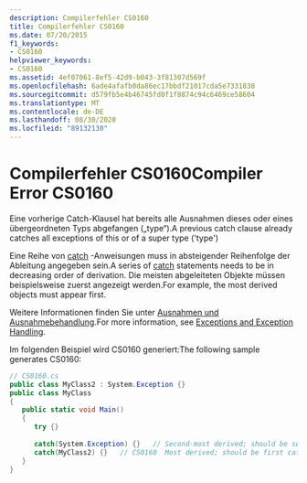 ```yaml
---
description: Compilerfehler CS0160
title: Compilerfehler CS0160
ms.date: 07/20/2015
f1_keywords:
- CS0160
helpviewer_keywords:
- CS0160
ms.assetid: 4ef07061-8ef5-42d9-b043-3f81307d569f
ms.openlocfilehash: 6ade4afafb0da86ec17bbdf21017cda5e7331838
ms.sourcegitcommit: d579fb5e4b46745fd0f1f8874c94c6469ce58604
ms.translationtype: MT
ms.contentlocale: de-DE
ms.lasthandoff: 08/30/2020
ms.locfileid: "89132130"
---
```

# <a name="compiler-error-cs0160"></a><span data-ttu-id="0a200-103">Compilerfehler CS0160</span><span class="sxs-lookup"><span data-stu-id="0a200-103">Compiler Error CS0160</span></span>
<span data-ttu-id="0a200-104">Eine vorherige Catch-Klausel hat bereits alle Ausnahmen dieses oder eines übergeordneten Typs abgefangen („type“).</span><span class="sxs-lookup"><span data-stu-id="0a200-104">A previous catch clause already catches all exceptions of this or of a super type ('type')</span></span>  
  
<span data-ttu-id="0a200-105">Eine Reihe von [catch](../language-reference/keywords/try-catch.md) -Anweisungen muss in absteigender Reihenfolge der Ableitung angegeben sein.</span><span class="sxs-lookup"><span data-stu-id="0a200-105">A series of [catch](../language-reference/keywords/try-catch.md) statements needs to be in decreasing order of derivation.</span></span> <span data-ttu-id="0a200-106">Die meisten abgeleiteten Objekte müssen beispielsweise zuerst angezeigt werden.</span><span class="sxs-lookup"><span data-stu-id="0a200-106">For example, the most derived objects must appear first.</span></span>
  
 <span data-ttu-id="0a200-107">Weitere Informationen finden Sie unter [Ausnahmen und Ausnahmebehandlung](../programming-guide/exceptions/index.md).</span><span class="sxs-lookup"><span data-stu-id="0a200-107">For more information, see [Exceptions and Exception Handling](../programming-guide/exceptions/index.md).</span></span>  
  
 <span data-ttu-id="0a200-108">Im folgenden Beispiel wird CS0160 generiert:</span><span class="sxs-lookup"><span data-stu-id="0a200-108">The following sample generates CS0160:</span></span>  
  
```csharp  
// CS0160.cs  
public class MyClass2 : System.Exception {}  
public class MyClass  
{  
   public static void Main()  
   {  
      try {}  
  
      catch(System.Exception) {}   // Second-most derived; should be second catch  
      catch(MyClass2) {}   // CS0160  Most derived; should be first catch  
   }  
}  
```
